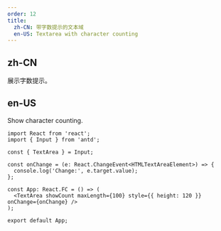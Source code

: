 ```yaml
---
order: 12
title:
  zh-CN: 带字数提示的文本域
  en-US: Textarea with character counting
---
```


## zh-CN

展示字数提示。

## en-US

Show character counting.

```tsx
import React from 'react';
import { Input } from 'antd';

const { TextArea } = Input;

const onChange = (e: React.ChangeEvent<HTMLTextAreaElement>) => {
  console.log('Change:', e.target.value);
};

const App: React.FC = () => (
  <TextArea showCount maxLength={100} style={{ height: 120 }} onChange={onChange} />
);

export default App;
```
